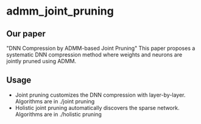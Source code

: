 # admm_joint_pruning

## Our paper
"DNN Compression by ADMM-based Joint Pruning"
This paper proposes a systematic DNN compression method where weights and neurons are jointly pruned using ADMM.

## Usage
  * Joint pruning customizes the DNN compression with layer-by-layer. Algorithms are in ./joint pruning
  * Holistic joint pruning automatically discovers the sparse network. Algorithms are in ./holistic pruning
